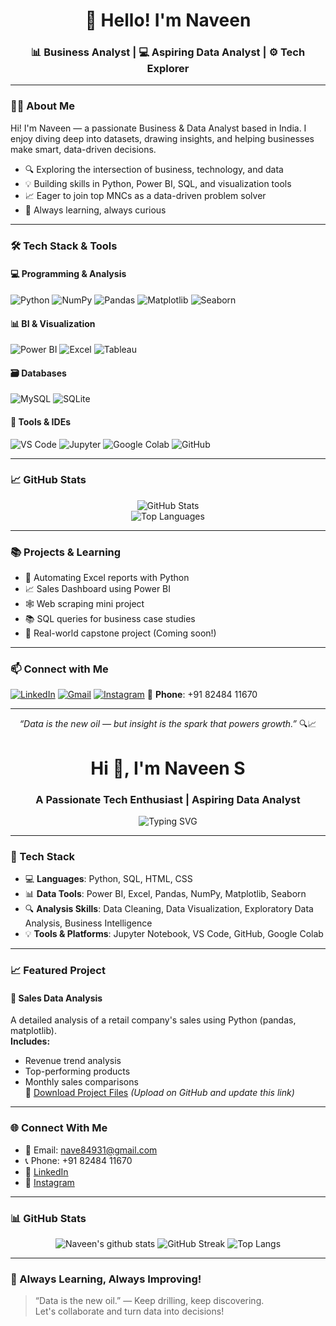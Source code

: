 <!-- GitHub Profile README – Naveen -->

<h1 align="center">👋 Hello! I'm Naveen</h1>

<h3 align="center">📊 Business Analyst | 💻 Aspiring Data Analyst | ⚙️ Tech Explorer</h3>

---

### 🧑‍💼 About Me

Hi! I'm Naveen — a passionate Business & Data Analyst based in India. I enjoy diving deep into datasets, drawing insights, and helping businesses make smart, data-driven decisions.

- 🔍 Exploring the intersection of business, technology, and data
- 💡 Building skills in Python, Power BI, SQL, and visualization tools
- 📈 Eager to join top MNCs as a data-driven problem solver
- 🚀 Always learning, always curious

---

### 🛠️ Tech Stack & Tools

#### 💻 Programming & Analysis
![Python](https://img.shields.io/badge/-Python-3776AB?style=flat-square&logo=python&logoColor=white)
![NumPy](https://img.shields.io/badge/-NumPy-013243?style=flat-square&logo=numpy)
![Pandas](https://img.shields.io/badge/-Pandas-150458?style=flat-square&logo=pandas)
![Matplotlib](https://img.shields.io/badge/-Matplotlib-11557c?style=flat-square&logo=python)
![Seaborn](https://img.shields.io/badge/-Seaborn-4C55AB?style=flat-square&logo=python)

#### 📊 BI & Visualization
![Power BI](https://img.shields.io/badge/-Power%20BI-F2C811?style=flat-square&logo=powerbi&logoColor=black)
![Excel](https://img.shields.io/badge/-Excel-217346?style=flat-square&logo=microsoft-excel)
![Tableau](https://img.shields.io/badge/-Tableau-E97627?style=flat-square&logo=tableau)

#### 🗃️ Databases
![MySQL](https://img.shields.io/badge/-MySQL-005C84?style=flat-square&logo=mysql)
![SQLite](https://img.shields.io/badge/-SQLite-003B57?style=flat-square&logo=sqlite)

#### 🧰 Tools & IDEs
![VS Code](https://img.shields.io/badge/-VS%20Code-007ACC?style=flat-square&logo=visual-studio-code)
![Jupyter](https://img.shields.io/badge/-Jupyter-F37626?style=flat-square&logo=jupyter)
![Google Colab](https://img.shields.io/badge/-Colab-F9AB00?style=flat-square&logo=googlecolab)
![GitHub](https://img.shields.io/badge/-GitHub-181717?style=flat-square&logo=github)

---

### 📈 GitHub Stats

<p align="center">
  <img src="https://github-readme-stats.vercel.app/api?username=your-github-username&show_icons=true&theme=tokyonight" alt="GitHub Stats" />
  <br/>
  <img src="https://github-readme-stats.vercel.app/api/top-langs/?username=your-github-username&layout=compact&theme=tokyonight" alt="Top Languages" />
</p>

---

### 📚 Projects & Learning

- 🚀 Automating Excel reports with Python
- 📈 Sales Dashboard using Power BI
- 🕸️ Web scraping mini project
- 📚 SQL queries for business case studies
- 🧠 Real-world capstone project (Coming soon!)

---

### 📫 Connect with Me

[![LinkedIn](https://img.shields.io/badge/-LinkedIn-0A66C2?style=flat-square&logo=linkedin&logoColor=white)](https://www.linkedin.com/in/naveen-s-69b71b242/)
[![Gmail](https://img.shields.io/badge/-nave84931@gmail.com-D14836?style=flat-square&logo=gmail&logoColor=white)](mailto:nave84931@gmail.com)
[![Instagram](https://img.shields.io/badge/-Instagram-E4405F?style=flat-square&logo=instagram&logoColor=white)](https://www.instagram.com/_naveen.zero_?igsh=MWcxYTVyaGlraXF4cg==)
📱 **Phone**: +91 82484 11670

---

<p align="center"><em>“Data is the new oil — but insight is the spark that powers growth.”</em> 🔍📈</p>

<h1 align="center">Hi 👋, I'm Naveen S</h1>
<h3 align="center">A Passionate Tech Enthusiast | Aspiring Data Analyst</h3>

<p align="center">
  <img src="https://readme-typing-svg.herokuapp.com?font=Fira+Code&size=22&pause=1000&color=6BCB77&center=true&vCenter=true&width=435&lines=Python+%7C+SQL+%7C+Power+BI+%7C+Data+Analytics;Building+Data+Projects+with+Real+Business+Impact" alt="Typing SVG" />
</p>

---

### 🔧 Tech Stack
- 💻 **Languages**: Python, SQL, HTML, CSS
- 📊 **Data Tools**: Power BI, Excel, Pandas, NumPy, Matplotlib, Seaborn
- 🔍 **Analysis Skills**: Data Cleaning, Data Visualization, Exploratory Data Analysis, Business Intelligence
- 💡 **Tools & Platforms**: Jupyter Notebook, VS Code, GitHub, Google Colab

---

### 📈 Featured Project
#### 🛒 Sales Data Analysis
A detailed analysis of a retail company's sales using Python (pandas, matplotlib).  
**Includes:**  
- Revenue trend analysis  
- Top-performing products  
- Monthly sales comparisons  
📁 [Download Project Files](#) *(Upload on GitHub and update this link)*

---

### 🌐 Connect With Me

- 📧 Email: [nave84931@gmail.com](mailto:nave84931@gmail.com)
- 📞 Phone: +91 82484 11670
- 🔗 [LinkedIn](https://www.linkedin.com/in/naveen-s-69b71b242/)
- 📸 [Instagram](https://www.instagram.com/_naveen.zero_?igsh=MWcxYTVyaGlraXF4cg==)

---

### 📊 GitHub Stats

<p align="center">
  <img src="https://github-readme-stats.vercel.app/api?username=NaveenHackers&show_icons=true&theme=react" alt="Naveen's github stats"/>
  <img src="https://github-readme-streak-stats.herokuapp.com/?user=NaveenHackers&theme=react" alt="GitHub Streak"/>
  <img src="https://github-readme-stats.vercel.app/api/top-langs/?username=NaveenHackers&layout=compact&theme=react" alt="Top Langs"/>
</p>

---

### 🧠 Always Learning, Always Improving!
> “Data is the new oil.” — Keep drilling, keep discovering.  
Let's collaborate and turn data into decisions!

